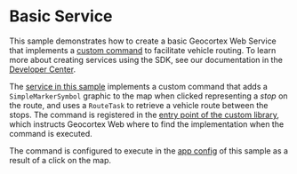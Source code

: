 # Basic Service

This sample demonstrates how to create a basic Geocortex Web Service that implements a [custom command](https://developers.geocortex.com/docs/web/configuration-commands-operations) to facilitate vehicle routing. To learn more about creating services using the SDK, see our documentation in the [Developer Center](https://developers.geocortex.com/docs/web/sdk-services-overview).

The [service in this sample](src/services/RouteService/RouteService.ts) implements a custom command that adds a `SimpleMarkerSymbol` graphic to the map when clicked representing a _stop_ on the route, and uses a `RouteTask` to retrieve a vehicle route between the stops. The command is registered in the [entry point of the custom library](src/index.ts), which instructs Geocortex Web where to find the implementation when the command is executed.

The command is configured to execute in the [app config](app/app.json) of this sample as a result of a click on the map.
